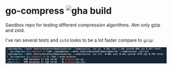# go-compress ![gha build](https://github.com/karantan/go-compress/workflows/Go/badge.svg)

Sandbox repo for testing different compression algorithms. Atm only gzip and zstd.

I've ran several tests and `zstd` looks to be a lot faster compare to `gzip`:

![screenshot](compress-wp-blog.png)
